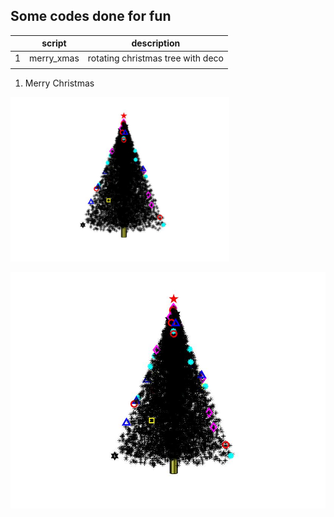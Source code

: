 ## Some codes done for fun


|   | script     | description                       |
|---|------------|-----------------------------------|
| 1 | merry_xmas | rotating christmas tree with deco |
|   |            |                                   |

1. Merry Christmas
<img src="https://github.com/doscsy12/general_coding_stuff/blob/main/xmas_tree.jpg" width="350">

[![rotating tree](https://github.com/doscsy12/general_coding_stuff/blob/main/xmas_tree.jpg)](https://drive.google.com/file/d/140yWN81VNIXP-mmvpbPUtWvz369MMtQ0/view?usp=sharing)